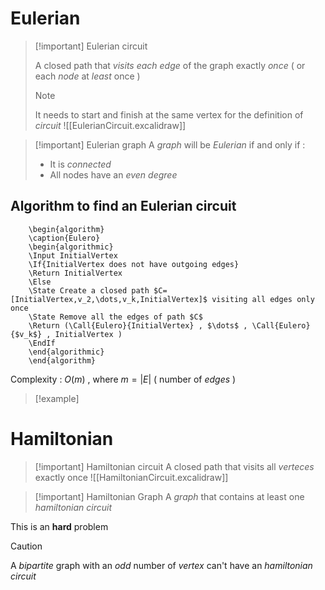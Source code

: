 # Eulerian


>[!important] Eulerian circuit
>
>A closed path that *visits* *each* *edge* of the graph exactly *once* ( or each *node* at *least* once )
>>[!note] 
>>It needs to start and finish at the same vertex for the definition of *circuit*
>![[EulerianCircuit.excalidraw]]

>[!important] Eulerian graph
>A *graph* will be *Eulerian* if and only if :
>+ It is *connected*
>+ All nodes have an *even* *degree*

## Algorithm to find an Eulerian circuit

```pseudo
	\begin{algorithm}
	\caption{Eulero}
	\begin{algorithmic}
	\Input InitialVertex
	\If{InitialVertex does not have outgoing edges}
	\Return InitialVertex
    \Else
    \State Create a closed path $C=[InitialVertex,v_2,\dots,v_k,InitialVertex]$ visiting all edges only once 
    \State Remove all the edges of path $C$
    \Return (\Call{Eulero}{InitialVertex} , $\dots$ , \Call{Eulero}{$v_k$} , InitialVertex )
    \EndIf
	\end{algorithmic}
	\end{algorithm}
```

Complexity : $O(m)$ , where $m=|E|$ ( number of *edges* )

>[!example]
# Hamiltonian


>[!important] Hamiltonian circuit
>A closed path that visits all *verteces* exactly once
>![[HamiltonianCircuit.excalidraw]]

>[!important] Hamiltonian Graph
>A *graph* that contains at least one *hamiltonian circuit*

 This is an **hard** problem

>[!caution] 
>A *bipartite* graph with an *odd* number of *vertex* can't have an *hamiltonian circuit*